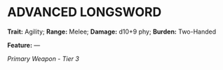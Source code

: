 ﻿# ADVANCED LONGSWORD

**Trait:** Agility; **Range:** Melee; **Damage:** d10+9 phy; **Burden:** Two-Handed

**Feature:** —

*Primary Weapon - Tier 3*
